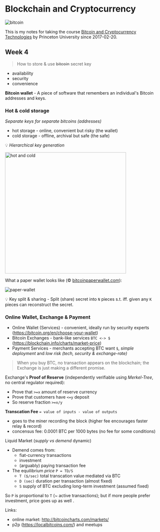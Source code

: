 # Blockchain and Cryptocurrency

![bitcoin](https://cdn.rawgit.com/ShevaXu/blockchain-bitcoin/master/images/bitcoin-logo.svg)

This is my notes for taking the course [Bitcoin and Cryptocurrency Technologies](https://www.coursera.org/learn/cryptocurrency/home) by Princeton University since 2017-02-20.

## Week 4

> How to store & use ~~bitcoin~~ secret key

* availability
* security
* convenience

**Bitcoin wallet** - A piece of software that remembers an individual's Bitcoin addresses and keys.

### Hot & cold storage

*Separate keys for separate bitcoins (addresses)*

- hot storage - online, convenient but risky (the wallet)
- cold storage - offline, archival but safe (the safe)

:bulb: *Hierarchical key generation*

<img alt="hot and cold" src="https://cdn.rawgit.com/ShevaXu/blockchain-bitcoin/master/images/hot-cold.svg" width="400px">

What a paper wallet looks like (&copy; [bitcoinpaperwallet.com](https://bitcoinpaperwallet.com)):

![paper-wallet](https://bitcoinpaperwallet.com/images/front-back-sample-big.jpg)

:bulb: Key split & sharing - Split (share) secret into `N` pieces s.t. iff. given any `K` pieces can reconstruct the secret.

### Online Wallet, Exchange \& Payment

* Online Wallet (Services) - convenient, ideally run by security experts (https://bitcoin.org/en/choose-your-wallet)
* Bitcoin Exchanges - bank-like services `BTC <-> $` (https://blockchain.info/charts/market-price)
* Payment Services - merchants accepting BTC want `$`, *simple deployment* and *low risk (tech, security \& exchange-rate)*

> When you buy BTC, no transaction appears on the blockchain; the Exchange is just making a different promise.

Exchange's **Proof of Reserve** (independently verifiable using *Merkel-Tree*, no central regulator required):

- Prove that `>=x` amount of reserve currency 
- Prove that customers have `<=y` deposit
- So reserve fraction `>=x/y`

**Transcation Fee** `= value of inputs - value of outputs`

- goes to the miner recording the block (higher fee encourages faster relay \& record)
- concensus fee: 0.0001 BTC per 1000 bytes (no fee for some conditions)

Liquid Market (*supply vs demend* dynamic)

- Demend comes from:
	- fiat-currency transactions
	- investment
	- (arguably) paying transaction fee
- The equilibrium *price* `P = TD/S`
	- `T ($/sec)` total transcation value mediated via BTC 
	- `D (sec)` duration per transaction (almost fixed)
	- `S` supply of BTC excluding long-term investment (assumed fixed)

So `P` is proportional to `T` (\~ active transactions); but if more people prefer investment, price goes up as well .

Links:

- online market: http://bitcoincharts.com/markets/
- p2p (https://localbitcoins.com/) and meetups


